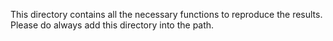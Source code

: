 This directory contains all the necessary functions to reproduce the results. Please do always add this directory into the path. 
